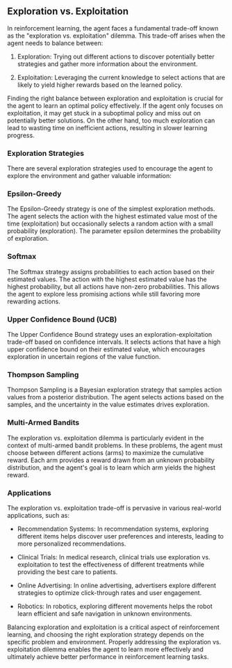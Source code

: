 ## Exploration vs. Exploitation
In reinforcement learning, the agent faces a fundamental trade-off known as the "exploration vs. exploitation" dilemma. This trade-off arises when the agent needs to balance between:

1. Exploration: Trying out different actions to discover potentially better strategies and gather more information about the environment.

2. Exploitation: Leveraging the current knowledge to select actions that are likely to yield higher rewards based on the learned policy.

Finding the right balance between exploration and exploitation is crucial for the agent to learn an optimal policy effectively. If the agent only focuses on exploitation, it may get stuck in a suboptimal policy and miss out on potentially better solutions. On the other hand, too much exploration can lead to wasting time on inefficient actions, resulting in slower learning progress.

### Exploration Strategies
There are several exploration strategies used to encourage the agent to explore the environment and gather valuable information:

### Epsilon-Greedy
The Epsilon-Greedy strategy is one of the simplest exploration methods. The agent selects the action with the highest estimated value most of the time (exploitation) but occasionally selects a random action with a small probability (exploration). The parameter epsilon determines the probability of exploration.

### Softmax
The Softmax strategy assigns probabilities to each action based on their estimated values. The action with the highest estimated value has the highest probability, but all actions have non-zero probabilities. This allows the agent to explore less promising actions while still favoring more rewarding actions.

### Upper Confidence Bound (UCB)
The Upper Confidence Bound strategy uses an exploration-exploitation trade-off based on confidence intervals. It selects actions that have a high upper confidence bound on their estimated value, which encourages exploration in uncertain regions of the value function.

### Thompson Sampling
Thompson Sampling is a Bayesian exploration strategy that samples action values from a posterior distribution. The agent selects actions based on the samples, and the uncertainty in the value estimates drives exploration.

### Multi-Armed Bandits
The exploration vs. exploitation dilemma is particularly evident in the context of multi-armed bandit problems. In these problems, the agent must choose between different actions (arms) to maximize the cumulative reward. Each arm provides a reward drawn from an unknown probability distribution, and the agent's goal is to learn which arm yields the highest reward.

### Applications
The exploration vs. exploitation trade-off is pervasive in various real-world applications, such as:

- Recommendation Systems: In recommendation systems, exploring different items helps discover user preferences and interests, leading to more personalized recommendations.

- Clinical Trials: In medical research, clinical trials use exploration vs. exploitation to test the effectiveness of different treatments while providing the best care to patients.

- Online Advertising: In online advertising, advertisers explore different strategies to optimize click-through rates and user engagement.

- Robotics: In robotics, exploring different movements helps the robot learn efficient and safe navigation in unknown environments.

Balancing exploration and exploitation is a critical aspect of reinforcement learning, and choosing the right exploration strategy depends on the specific problem and environment. Properly addressing the exploration vs. exploitation dilemma enables the agent to learn more effectively and ultimately achieve better performance in reinforcement learning tasks.